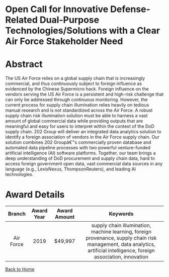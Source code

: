 
Open Call for Innovative Defense-Related Dual-Purpose Technologies/Solutions with a Clear Air Force Stakeholder Need
====================================================================================================================

# Abstract


The US Air Force relies on a global supply chain that is increasingly commercial, and thus continuously subject to foreign influence as evidenced by the Chinese Supermicro hack. Foreign influence on the vendors serving the US Air Force is a persistent and high-risk challenge that can only be addressed through continuous monitoring. However, the current process for supply chain illumination relies heavily on tedious manual research and is not standardized across the Air Force. A robust supply chain risk illumination solution must be able to harness a vast amount of global commercial data while providing outputs that are meaningful and easy for users to interpret within the context of the DoD supply chain. 202 Group will deliver an integrated data analytics solution to identify a foreign association of vendors in the Air Force supply chain. Our solution combines 202 Groupâ€™s commercially proven database and automated data pipeline processes with two powerful venture-funded artificial intelligence (AI) software platforms. Together, our team brings a deep understanding of DoD procurement and supply chain data, hard to access foreign government open data, vast commercial data sources in any language (e.g., LexisNexus, ThompsonReuters), and leading AI technologies.  

# Award Details

|Branch|Award Year|Award Amount|Keywords|
| :---: | :---: | :---: | :---: |
|Air Force|2019|$49,997|supply chain illumination, machine learning, foreign provenance, supply chain risk management, data analytics, artificial intelligence, foreign association, innovation|
  
  


[Back to Home](https://github.com/chrischow/dod_sbir_awards/Reports/DJ/#1523)